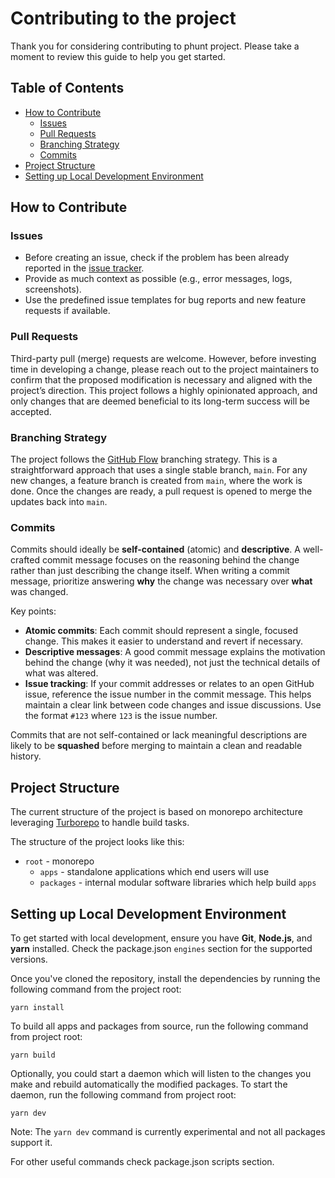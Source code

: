 # Contributing to the project

Thank you for considering contributing to phunt project. Please take a moment to review this guide to help you get
started.

## Table of Contents

- [How to Contribute](#how-to-contribute)
  - [Issues](#issues)
  - [Pull Requests](#pull-requests)
  - [Branching Strategy](#branching-strategy)
  - [Commits](#commits)
- [Project Structure](#project-structure)
- [Setting up Local Development Environment](#setting-up-local-development-environment)

## How to Contribute

### Issues

- Before creating an issue, check if the problem has been already reported in
  the [issue tracker](https://github.com/112dev/phunt/issues).
- Provide as much context as possible (e.g., error messages, logs, screenshots).
- Use the predefined issue templates for bug reports and new feature requests if available.

### Pull Requests

Third-party pull (merge) requests are welcome. However, before investing time in developing a change, please reach out
to the project maintainers to confirm that the proposed modification is necessary and aligned with the project’s
direction. This project follows a highly opinionated approach, and only changes that are deemed beneficial to its
long-term success will be accepted.

### Branching Strategy

The project follows the [GitHub Flow](https://docs.github.com/en/get-started/using-github/github-flow) branching
strategy. This is a straightforward approach that uses a single stable branch, `main`. For any new changes, a feature
branch is created from `main`, where the work is done. Once the changes are ready, a pull request is opened to merge the
updates back into `main`.

### Commits

Commits should ideally be **self-contained** (atomic) and **descriptive**. A well-crafted commit message focuses on the
reasoning behind the change rather than just describing the change itself. When writing a commit message, prioritize
answering **why** the change was necessary over **what** was changed.

Key points:

- **Atomic commits**: Each commit should represent a single, focused change. This makes it easier to understand and
  revert if necessary.
- **Descriptive messages**: A good commit message explains the motivation behind the change (why it was needed), not
  just the technical details of what was altered.
- **Issue tracking**: If your commit addresses or relates to an open GitHub issue, reference the issue number in the
  commit message. This helps maintain a clear link between code changes and issue discussions. Use the
  format `#123` where `123` is the issue number.

Commits that are not self-contained or lack meaningful descriptions are likely to be **squashed** before merging to
maintain a clean and readable history.

## Project Structure

The current structure of the project is based on monorepo architecture leveraging [Turborepo](https://turbo.build/) to
handle build tasks.

The structure of the project looks like this:

- `root` - monorepo
  - `apps` - standalone applications which end users will use
  - `packages` - internal modular software libraries which help build `apps`

## Setting up Local Development Environment

To get started with local development, ensure you have **Git**, **Node.js**, and **yarn** installed. Check the
package.json `engines` section for the supported versions.

Once you've cloned the repository, install the dependencies by running the following command from the project root:

```shell
yarn install
```

To build all apps and packages from source, run the following command from project root:

```shell
yarn build
```

Optionally, you could start a daemon which will listen to the changes you make and rebuild automatically the modified
packages. To start the daemon, run the following command from project root:

```shell
yarn dev
```

Note: The `yarn dev` command is currently experimental and not all packages support it.

For other useful commands check package.json scripts section.
